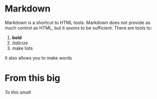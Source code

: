 # Markdown
Markdown is a shortcut to HTML tools.  Markdown does not provide as much control as HTML, but it *seems* to be sufficient.  There are tools to:

1) **bold**
2) *italicize*
3) make lists

It also allows you to make words
# From this big
###### To this small
